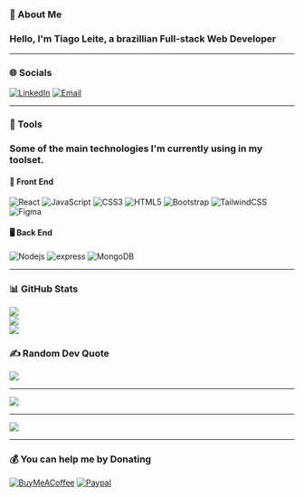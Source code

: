 ### 💫 About Me

### Hello, I'm Tiago Leite, a brazillian Full-stack Web Developer

---

### 🌐 Socials

[![LinkedIn](https://img.shields.io/badge/LinkedIn-%230077B5.svg?logo=gmail&logoColor=white)](https://linkedin.com/in/tiagocreator)
[![Email](https://img.shields.io/badge/Gmail-C5221F.svg?logo=linkedin&logoColor=white)](mailto:tiagoleite1405@gmail.com)

---

### 🔧 Tools

### Some of the main technologies I'm currently using in my toolset.

#### :iphone: Front End

![React](https://img.shields.io/badge/react-%2320232a.svg?style=for-the-badge&logo=react&logoColor=#6DDAFB)
![JavaScript](https://img.shields.io/badge/javascript-%2320232a.svg?style=for-the-badge&logo=javascript&logoColor=#F0D506)
![CSS3](<https://img.shields.io/badge/css3-%2320232a.svg?style=for-the-badge&logo=css3&logoColor=hsl(229,73%,52%)>)
![HTML5](<https://img.shields.io/badge/html5-%2320232a.svg?style=for-the-badge&logo=html5&logoColor=hsl(11,73%,51%)>)
![Bootstrap](https://img.shields.io/badge/bootstrap-%2320232a.svg?style=for-the-badge&logo=bootstrap&logoColor=#69419D)
![TailwindCSS](https://img.shields.io/badge/tailwind_css-%2320232a.svg?style=for-the-badge&logo=tailwind-css&logoColor=#5CB8F0)
![Figma](<https://img.shields.io/badge/figma-%2320232a.svg?style=for-the-badge&logo=figma&logoColor=hsl(137,50%,59%)>)

#### :desktop_computer: Back End

![Nodejs](https://img.shields.io/badge/node.js-%2320232a.svg?style=for-the-badge&logo=node.js&logoColor=#8BBF3D)
![express](https://img.shields.io/badge/express-%2320232a.svg?style=for-the-badge&logo=express&logoColor=#7F7F7F)
![MongoDB](https://img.shields.io/badge/mongodb-%2320232a.svg?style=for-the-badge&logo=mongodb&logoColor=#4FAA41)

---

### 📊 GitHub Stats

![](https://github-readme-stats.vercel.app/api?username=tiagocreator&theme=merko&hide_border=false&include_all_commits=true&count_private=false)<br/>
![](https://github-readme-streak-stats.herokuapp.com/?user=tiagocreator&theme=merko&hide_border=false)<br/>
![](https://github-readme-stats.vercel.app/api/top-langs/?username=tiagocreator&theme=merko&hide_border=false&include_all_commits=true&count_private=false&layout=compact)

### ✍️ Random Dev Quote

![](https://quotes-github-readme.vercel.app/api?type=horizontal&theme=merko)

---

![](https://www.codewars.com/users/tiagocreator/badges/large)

---

![](https://komarev.com/ghpvc/?username=tiagocreator&style=for-the-badge&color=437FFF)

---

### 💰 You can help me by Donating

[![BuyMeACoffee](https://img.shields.io/badge/Buy%20Me%20a%20Coffee-ffdd00?style=for-the-badge&logo=buy-me-a-coffee&logoColor=black)](https://buymeacoffee.com/tiagocreator)
[![Paypal](https://img.shields.io/badge/paypal-3951ba?style=for-the-badge&logo=paypal&logoColor=white)](https://www.paypal.com/donate/?hosted_button_id=ABBNW83ARPUXY)
